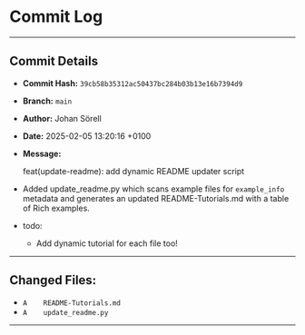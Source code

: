 # Commit Log

---

## Commit Details

- **Commit Hash:**   `39cb58b35312ac50437bc284b03b13e16b7394d9`
- **Branch:**        `main`
- **Author:**        Johan Sörell
- **Date:**          2025-02-05 13:20:16 +0100
- **Message:**

  feat(update-readme): add dynamic README updater script

- Added update_readme.py which scans example files for `example_info` metadata and generates an updated README-Tutorials.md with a table of Rich examples.
- todo:
   - Add dynamic tutorial for each file too!

---

## Changed Files:

- `A	README-Tutorials.md`
- `A	update_readme.py`

---
